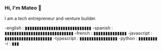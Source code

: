 ### Hi, I'm Mateo 👋

I am a tech entrepreneur and venture builder.

-english : ▮▮▮▮▮▮▮▮▮▮▮▮▮▮▮▮▮▮▮▮▮▮▮▮▮▮▮▮
-spanish : ▮▮▮▮▮▮▮▮▮▮▮▮▮▮▮▮▮▮▮▮▮▮▮▮▮▮▮▮▮
-french : ▮▮▮▮▮▮▮▮▮▮▮▮▮▮
-javascript : ▮▮▮▮▮▮▮▮▮▮▮▮▮▮▮▮▮▮▮▮
-typescript : ▮▮▮▮▮▮▮▮▮▮▮▮▮▮▮▮
-python : ▮▮▮▮▮▮▮▮
-r :  ▮▮▮

